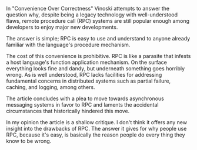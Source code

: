 In "Convenience Over Correctness" Vinoski attempts to answer the
question why, despite being a legacy technology with well-understood
flaws, remote procedure call (RPC) systems are still popular enough
among developers to enjoy major new developments.

The answer is simple; RPC is easy to use and understand to anyone
already familiar with the language's procedure mechanism.

The cost of this convenience is prohibitive. RPC is like a parasite
that infests a host language's function application mechanism. On the
surface everything looks fine and dandy, but underneath something goes
horribly wrong. As is well understood, RPC lacks facilities for
addressing fundamental concerns in distributed systems such as partial
failure, caching, and logging, among others.

The article concludes with a plea to move towards asynchronous
messaging systems in favor to RPC and laments the accidental
circumstances that historically hindered this move.

In my opinion the article is a shallow critique. I don't think it
offers any new insight into the drawbacks of RPC. The answer it gives
for why people use RPC, because it's easy, is basically the reason
people do every thing they know to be wrong.